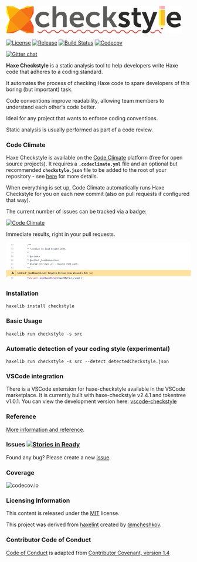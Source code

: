 ![logo](resources/logo.png)

[![License](https://img.shields.io/badge/license-MIT-blue.svg)](http://opensource.org/licenses/MIT)
[![Release](https://img.shields.io/github/release/HaxeCheckstyle/haxe-checkstyle.svg)](http://lib.haxe.org/p/checkstyle/)
[![Build Status](https://travis-ci.org/HaxeCheckstyle/haxe-checkstyle.svg)](https://travis-ci.org/HaxeCheckstyle/haxe-checkstyle)
[![Codecov](https://img.shields.io/codecov/c/github/HaxeCheckstyle/haxe-checkstyle.svg)](https://codecov.io/github/HaxeCheckstyle/haxe-checkstyle?branch=dev)
<!-- [![Code Climate](https://codeclimate.com/github/HaxeCheckstyle/haxe-checkstyle/badges/gpa.svg)](https://codeclimate.com/github/HaxeCheckstyle/haxe-checkstyle)
[![Code Climate Issues](https://img.shields.io/codeclimate/issues/HaxeCheckstyle/haxe-checkstyle.svg)](https://codeclimate.com/github/HaxeCheckstyle/haxe-checkstyle/issues)
[![Code Climate Issues](https://img.shields.io/codeclimate/tech-debt/HaxeCheckstyle/haxe-checkstyle.svg)](https://codeclimate.com/github/HaxeCheckstyle/haxe-checkstyle/issues) -->
[![Gitter chat](https://badges.gitter.im/Join%20Chat.svg)](https://gitter.im/HaxeCheckstyle/haxe-checkstyle)

**Haxe Checkstyle** is a static analysis tool to help developers write Haxe code that adheres to a coding standard.

It automates the process of checking Haxe code to spare developers of this boring (but important) task.

Code conventions improve readability, allowing team members to understand each other's code better.

Ideal for any project that wants to enforce coding conventions.

Static analysis is usually performed as part of a code review.

### Code Climate

Haxe Checkstyle is available on the [Code Climate](https://docs.codeclimate.com/docs/haxe-checkstyle) platform (free for open source projects). It requires a **`.codeclimate.yml`** file and an optional but recommended **`checkstyle.json`** file to be added to the root of your repository - see [here](https://docs.codeclimate.com/docs/haxe-checkstyle) for more details.

When everything is set up, Code Climate automatically runs Haxe Checkstyle for you on each new commit (also on pull requests if configured that way).

The current number of issues can be tracked via a badge:

[![Code Climate](https://img.shields.io/codeclimate/issues/HaxeCheckstyle/haxe-checkstyle.svg)](https://codeclimate.com/github/HaxeCheckstyle/haxe-checkstyle/issues)

Immediate results, right in your pull requests.

![codeclimate-pr](resources/codeclimate_pr.png)

### Installation

```
haxelib install checkstyle
```

### Basic Usage

```
haxelib run checkstyle -s src
```

### Automatic detection of your coding style (experimental)

```
haxelib run checkstyle -s src --detect detectedCheckstyle.json
```

### VSCode integration

There is a VSCode extension for haxe-checkstyle available in the VSCode marketplace. It is currently built with haxe-checkstyle v2.4.1 and tokentree v1.0.1. You can view the development version here: [vscode-checkstyle](https://github.com/vshaxe/vscode-checkstyle)

### Reference

[More information and reference](http://haxecheckstyle.github.io/docs).

### Issues [![Stories in Ready](https://badge.waffle.io/HaxeCheckstyle/haxe-checkstyle.svg?label=ready&title=Ready)](http://waffle.io/HaxeCheckstyle/haxe-checkstyle)

Found any bug? Please create a new [issue](https://github.com/HaxeCheckstyle/haxe-checkstyle/issues/new).

### Coverage

![codecov.io](https://codecov.io/github/HaxeCheckstyle/haxe-checkstyle/branch.svg?branch=dev)

### Licensing Information

This content is released under the [MIT](http://opensource.org/licenses/MIT) license.

This project was derived from [haxelint](https://github.com/mcheshkov/haxelint)
created by [@mcheshkov](https://github.com/mcheshkov).

### Contributor Code of Conduct

[Code of Conduct](https://github.com/CoralineAda/contributor_covenant) is adapted from
[Contributor Covenant, version 1.4](http://contributor-covenant.org/version/1/4)
